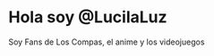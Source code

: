 <h1> Hola soy @LucilaLuz </h1>
Soy Fans de Los Compas, el anime y los videojuegos

<!---
LucilaLuz/LucilaLuz is a ✨ special ✨ repository because its `README.md` (this file) appears on your GitHub profile.
You can click the Preview link to take a look at your changes.
--->
